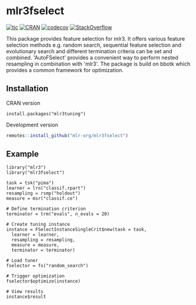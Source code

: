# mlr3fselect

<!-- badges: start -->
[![tic](https://github.com/mlr-org/mlr3fselect/workflows/tic/badge.svg?branch=master)](https://github.com/mlr-org/mlr3fselect/actions)
[![CRAN](https://www.r-pkg.org/badges/version/mlr3fselect)](https://cran.r-project.org/package=mlr3fselect)
[![codecov](https://codecov.io/gh/mlr-org/mlr3fselect/branch/master/graph/badge.svg)](https://codecov.io/gh/mlr-org/mlr3fselect)
[![StackOverflow](https://img.shields.io/badge/stackoverflow-mlr3-orange.svg)](https://stackoverflow.com/questions/tagged/mlr3)
<!-- badges: end -->

This package provides feature selection for mlr3. It offers various feature
selection methods e.g. random search, sequential feature selection and
evolutionary search and different termination criteria can be set and combined.
'AutoFSelect' provides a convenient way to perform nested resampling in
combination with 'mlr3'. The package is build on bbotk which provides a common
framework for optimization.

## Installation

CRAN version

```{r}
install.packages("mlr3tuning")
```

Development version

``` r
remotes::install_github("mlr-org/mlr3fselect")
```

## Example

```{r}
library("mlr3")
library("mlr3fselect")

task = tsk("pima")
learner = lrn("classif.rpart")
resampling = rsmp("holdout")
measure = msr("classif.ce")

# Define termination criterion
terminator = trm("evals", n_evals = 20)

# Create tuning instance
instance = FSelectInstanceSingleCrit$new(task = task,
  learner = learner,
  resampling = resampling,
  measure = measure,
  terminator = terminator)

# Load tuner
fselector = fs("random_search")

# Trigger optimization
fselector$optimize(instance)

# View results
instance$result
```



